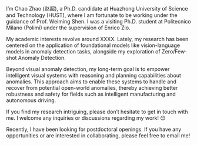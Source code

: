 I’m Chao Zhao (赵超), a Ph.D. candidate at Huazhong University of Science and Technology (HUST), where I am fortunate to be working under the guidance of Prof. Weiming Shen. I was a visiting Ph.D. student at Politecnico Milano (Polimi) under the supervision of Enrico Zio.

My academic interests revolve around XXXX. Lately, my research has been centered on the application of foundational models like vision-language models in anomaly detection tasks, alongside my exploration of Zero/Few-shot Anomaly Detection.

Beyond visual anomaly detection, my long-term goal is to empower intelligent visual systems with reasoning and planning capabilities about anomalies. This approach aims to enable these systems to handle and recover from potential open-world anomalies, thereby achieving better robustness and safety for fields such as intelligent manufacturing and autonomous driving.

If you find my research intriguing, please don’t hesitate to get in touch with me. I welcome any inquiries or discussions regarding my work! 😊

Recently, I have been looking for postdoctoral openings. If you have any opportunities or are interested in collaborating, please feel free to email me!


